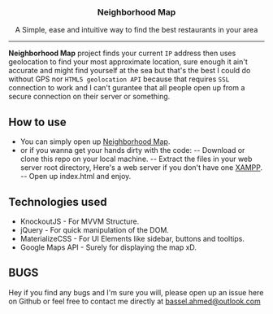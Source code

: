 <p align="center">
	<h3 align="center" style="font-weight: 700">Neighborhood Map</h3>
	<p align="center">
		A Simple, ease and intuitive way to find the best restaurants in your area
		<hr>
	</p>
</p>


**Neighborhood Map** project finds your current `IP` address then uses geolocation to find your most approximate location, sure enough it ain't accurate and might find yourself at the sea but that's the best I could do without GPS nor `HTML5 geolocation API` because that requires `SSL` connection to work and I can't gurantee that all people open up from a secure connection on their server or something.

## How to use
- You can simply open up [Neighborhood Map](https://basselahmed.github.io/udacity-neighborhood-map/).
- or if you wanna get your hands dirty with the code:
-- Download or clone this repo on your local machine.
-- Extract the files in your web server root directory, Here's a web server if you don't have one [XAMPP](https://www.apachefriends.org/download.html).
-- Open up index.html and enjoy.

## Technologies used
- KnockoutJS - For MVVM Structure.
- jQuery - For quick manipulation of the DOM.
- MaterializeCSS - For UI Elements like sidebar, buttons and tooltips.
- Google Maps API - Surely for displaying the map xD.

## BUGS
Hey if you find any bugs and I'm sure you will, please open up an issue here on Github or feel free to contact me directly at [bassel.ahmed@outlook.com ](mailto:bassel.ahmed@outlook.com)